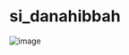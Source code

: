# si_danahibbah
![image](https://github.com/Khoiriyah02/si_danahibbah/assets/137155261/8230b334-71e0-4586-8a97-6f710b0411d2)
